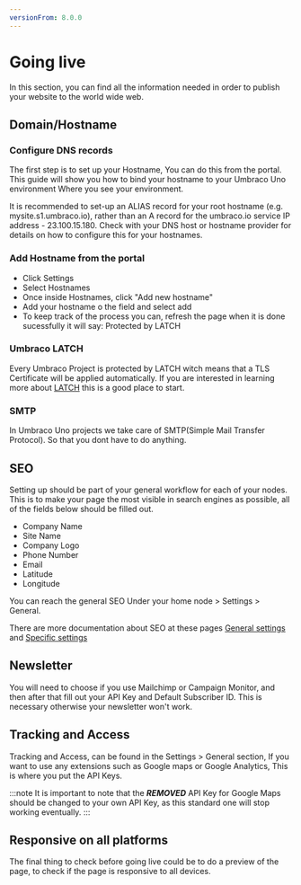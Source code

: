 ```yaml
---
versionFrom: 8.0.0
---
```


# Going live

In this section, you can find all the information needed in order to publish your website to the world wide web.

## Domain/Hostname

### Configure DNS records

The first step is to set up your Hostname, You can do this from the portal.
This guide will show you how to bind your hostname to your Umbraco Uno environment
Where you see your environment.

It is recommended to set-up an ALIAS record for your root hostname (e.g. mysite.s1.umbraco.io), rather than an A record for the umbraco.io service IP address - 23.100.15.180.
Check with your DNS host or hostname provider for details on how to configure this for your hostnames.

### Add Hostname from the portal

- Click Settings
- Select Hostnames
- Once inside Hostnames, click "Add new hostname"
- Add your hostname o the field and select add
- To keep track of the process you can, refresh the page when it is done sucessfully it will say: Protected by LATCH  

### Umbraco LATCH

Every Umbraco Project is protected by LATCH witch means that a TLS Certificate will be applied automatically.
If you are interested in learning more about [LATCH](https://umbraco.com/products/umbraco-cloud/umbraco-latch/) this is a good place to start.

### SMTP

In Umbraco Uno projects we take care of SMTP(Simple Mail Transfer Protocol). So that you dont have to do anything.

## SEO

Setting up should be part of your general workflow for each of your nodes. This is to make your page the most visible in search engines as possible, all of the fields below should be filled out.

- Company Name
- Site Name
- Company Logo
- Phone Number
- Email
- Latitude
- Longitude

You can reach the general SEO Under your home node > Settings > General.

There are more documentation about SEO at these pages [General settings](../Uno-pedia/Settings/General-Settings/index.md/#SEO) and [Specific settings ](../Uno-pedia/Settings/Specific-Settings/index.md/#SEO) 

## Newsletter

You will need to choose if you use Mailchimp or Campaign Monitor, and then after that fill out your API Key and Default Subscriber ID.
This is necessary otherwise your newsletter won't work.

## Tracking and Access

Tracking and Access, can be found in the Settings > General section, If you want to use any extensions such as Google maps or Google Analytics, This is where you put the API Keys.

:::note
It is important to note that the ***REMOVED*** API Key for Google Maps should be changed to your own API Key, as this standard one will stop working eventually.
:::

## Responsive on all platforms

The final thing to check before going live could be to do a preview of the page, to check if the page is responsive to all devices.

